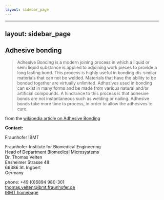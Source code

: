```yaml
---
layout: sidebar_page
---
```


---
layout: sidebar_page
---

## Adhesive bonding

> Adhesive Bonding is a modern joining process in which a liquid or semi liquid substance is applied 
> to adjoining work pieces to provide a long lasting bond. This process is highly useful in bonding
> dis-similar materials that can not be welded. Materials that have the ability to be bonded
> together are virtually unlimited. Adhesives used in bonding can exist in many forms and be made
> from various natural and/or artificial compounds. A hindrance to this process is that adhesive
> bonds are not instantaneous such as welding or nailing. Adhesive bonds take more time to process,
> in order to allow the adhesives to cure.

from the [wikipedia article on Adhesive Bonding](http://en.wikipedia.org/wiki/Adhesive_bonding)
<!--break-->
__Contact:__

Fraunhofer IBMT

Fraunhofer-Institute for Biomedical Engineering  
Head of Department Biomedical Microsystems  
Dr. Thomas Velten  
Ensheimer Strasse 48   
66386 St. Ingbert   
Germany  

phone: +49 (0)6894 980-301   
thomas.velten@ibmt.fraunhofer.de  
[IBMT homepage](http://www.ibmt.fraunhofer.de/fhg/ibmt_en/biomedical_engineering/biomedical_microsystems/microsensors_microfluidics/index.jsp)